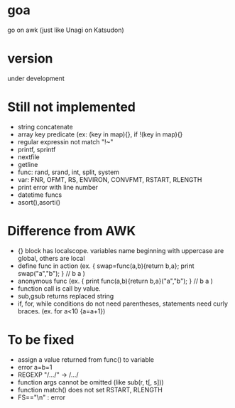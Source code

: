 # goa
go on awk (just like Unagi on Katsudon)

# version
under development

# Still not implemented
* string concatenate
* array key predicate (ex: (key in map){}, if !(key in map){}
* regular expressin not match "!~"
* printf, sprintf
* nextfile
* getline
* func: rand, srand, int, split, system
* var: FNR, OFMT, RS, ENVIRON, CONVFMT, RSTART, RLENGTH
* print error with line number
* datetime funcs
* asort(),asorti()

# Difference from AWK
* {} block has localscope. variables name beginning with uppercase are global, others are local
* define func in action (ex. { swap=func(a,b){return b,a}; print swap("a","b"); } // b a )
* anonymous func (ex. { print func(a,b){return b,a}("a","b"); } // b a )
* function call is call by value.
* sub,gsub returns replaced string
* if, for, while conditions do not need parentheses, statements need curly braces. (ex. for a<10 {a=a+1}) 

# To be fixed
* assign a value returned from func() to variable
* error a=b=1
* REGEXP "/.../" -> /.../
* function args cannot be omitted (like sub(r, t[, s]))
* function match() does not set RSTART, RLENGTH
* FS=="\n" : error
